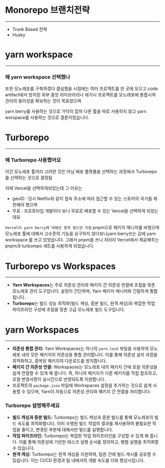 

# Monorepo 브랜치전략
---

- Trunk Based 전략 
- Husky 


# yarn workspace
---
### 왜 yarn workspace 선택했나 

또한 모노레포를 구축하겠다 결심했을 시점에는 여러 프로젝트를 한 곳에 모으고 code artifact에서 방치된 외부 중앙 라이브러리나 레거시 프로젝트를 모노레포에 통합시켜 관리의 용이성을 확보하는 것이 목표였으며 

yarn berry를 사용하는 것으로 가닥이 잡혀 다른 툴을 따로 사용하지 않고 yarn worspace를 사용하는 것으로 결론지었습니다. 


# Turborepo 
---
### 왜 Turborepo 사용했어요 

이건 모노레포 툴끼리 고려한 것은 아님
배포 플랫폼을 선택하는 과정에서 Turborepo를 선택하는 것으로 결정됨

이때 Vercel을 선택하게되었는데 그 이유는 
- geoID : 당시 Netflix와 같이 접속 주소에 따라 접근할 수 있는 스토어의 국가를 제한해야 했으며 
- 무료 : 프로토타입 개발이다 보니 무료로 배포할 수 있는 Vercel을 선택하게 되었는데요 

`Vercel이 yarn berry에 대해선 정적 빌드만 지원`  pnpm으로 패키지 매니저를 바꿨으며 
모노레포 툴에 대해서 고수준의 기능을 요구하지 않다보니yarn berry쓰는 김에 yarn workspace 를 쓰고 있었습니다. 그래서 pnpm을 쓰니 차라리 Vercel에서 제공해주는 pnpm과 turborepo 세트를 사용하게 되었습니다. 



# Turborepo vs Workspaces
---
- **Yarn Workspaces**는 주로 의존성 관리와 패키지 간 의존성 연결에 초점을 맞춘 모노레포 관리 도구입니다. 설정이 간단하며, Yarn 패키지 매니저와 긴밀하게 통합됩니다.
- **Turborepo**는 빌드 성능 최적화(빌드 캐싱, 증분 빌드, 원격 캐싱)와 복잡한 작업 파이프라인 구성에 초점을 맞춘 고급 모노레포 빌드 도구입니다.

# yarn Workspaces
---
- **의존성 통합 관리:** Yarn Workspaces는 하나의 `yarn.lock` 파일을 사용하여 모노레포 내의 모든 패키지의 의존성을 통합 관리합니다. 이를 통해 의존성 설치 과정을 최적화하고, 중복된 패키지의 다운로드를 방지합니다.
- **패키지 간 의존성 연결:** Workspaces는 모노레포 내의 패키지 간에 로컬 의존성을 쉽게 연결할 수 있게 해 줍니다. 즉, 하나의 패키지가 다른 패키지를 직접 참조하고, 로컬 변경사항이 실시간으로 반영되도록 지원합니다.
- 프로젝트의 `package.json` 파일에 Workspaces 설정을 추가하는 것으로 쉽게 사용할 수 있으며, Yarn이 자동으로 의존성 관리와 패키지 간 연결을 처리합니다.

### Turborepo 설명해주세요 

- **빌드 캐싱과 증분 빌드:** Turborepo는 빌드 캐싱과 증분 빌드를 통해 모노레포의 빌드 속도를 최적화합니다. 이미 수행된 빌드 작업의 결과를 재사용하여 불필요한 작업을 줄이고, 변경된 부분에 대해서만 빌드를 실행합니다.
- **작업 파이프라인:** Turborepo는 복잡한 작업 파이프라인을 구성할 수 있게 해 줍니다. 이를 통해 의존성에 기반한 태스크 실행 순서를 정의하고, 병렬 실행을 최적화할 수 있습니다.
- **원격 캐싱:** Turborepo는 원격 캐싱을 지원하여, 팀원 간에 빌드 캐시를 공유할 수 있습니다. 이는 CI/CD 환경과 팀 내에서의 개발 속도를 더욱 향상시킵니다.